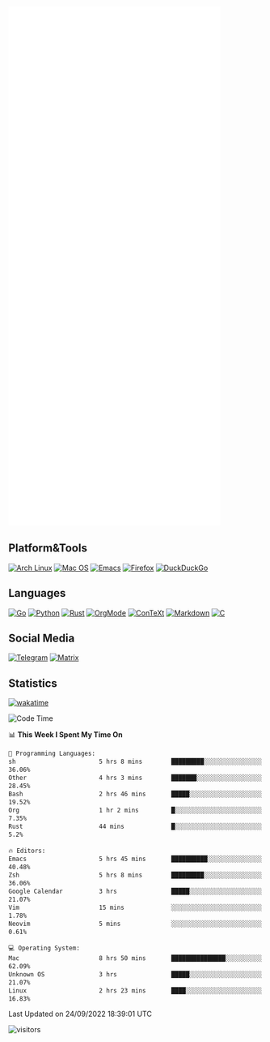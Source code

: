 ![Metrics](https://github.com/SteamedFish/SteamedFish/blob/master/github-metrics.svg)

## Platform&Tools

[![Arch Linux](https://img.shields.io/badge/ArchLinux-1793D1?logo=arch-linux&logoColor=fff&style=flat-square)](https://archlinux.org/)
[![Mac OS](https://img.shields.io/badge/MacOS-000000?style=flat-square&logo=macos&logoColor=F0F0F0)](https://www.apple.com/macos/)
[![Emacs](https://img.shields.io/badge/Emacs-%237F5AB6.svg?&style=flat-square&logo=gnu-emacs&logoColor=white)](https://www.gnu.org/software/emacs/)
[![Firefox](https://img.shields.io/badge/Firefox-FF7139?style=flat-square&logo=Firefox-Browser&logoColor=white)](https://firefox.com/)
[![DuckDuckGo](https://img.shields.io/badge/DuckDuckGo-DE5833?style=flat-square&logo=DuckDuckGo&logoColor=white)](https://duckduckgo.com/)

## Languages

[![Go](https://img.shields.io/badge/Golang-%2300ADD8.svg?style=flat-square&logo=go&logoColor=white)](https://golang.org/)
[![Python](https://img.shields.io/badge/Python-3670A0?style=flat-square&logo=python&logoColor=ffdd54)](https://www.python.org/)
[![Rust](https://img.shields.io/badge/Rust-%23000000.svg?style=flat-square&logo=rust&logoColor=white)](https://www.rust-lang.org/)
[![OrgMode](https://img.shields.io/badge/OrgMode-%23000000.svg?style=flat-square&logo=org&logoColor=white)](https://orgmode.org/)
[![ConTeXt](https://img.shields.io/badge/ConTeXt-%23008080.svg?style=flat-square&logo=latex&logoColor=white)](https://contextgarden.net/)
[![Markdown](https://img.shields.io/badge/MarkDown-%23000000.svg?style=flat-square&logo=markdown&logoColor=white)](https://daringfireball.net/projects/markdown/)
[![C](https://img.shields.io/badge/C-%2300599C.svg?style=flat-square&logo=c&logoColor=white)](https://www.iso.org/standard/74528.html)

## Social Media
[![Telegram](https://img.shields.io/badge/SteamedFish-2CA5E0?style=social&logo=telegram&logoColor=white)](https://t.me/SteamedFish)
[![Matrix](https://img.shields.io/badge/SteamedFish-2CA5E0?style=social&logo=matrix&logoColor=black)](https://matrix.to/#/@i:steamedfish.org)

## Statistics
[![wakatime](https://wakatime.com/badge/user/168280d6-fcf2-4b4f-ad3a-dc4612f35b38.svg)](https://wakatime.com/@168280d6-fcf2-4b4f-ad3a-dc4612f35b38)

<!--START_SECTION:waka-->
![Code Time](http://img.shields.io/badge/Code%20Time-2%2C023%20hrs%2010%20mins-blue)

📊 **This Week I Spent My Time On** 

```text
💬 Programming Languages: 
sh                       5 hrs 8 mins        █████████░░░░░░░░░░░░░░░░   36.06% 
Other                    4 hrs 3 mins        ███████░░░░░░░░░░░░░░░░░░   28.45% 
Bash                     2 hrs 46 mins       █████░░░░░░░░░░░░░░░░░░░░   19.52% 
Org                      1 hr 2 mins         █░░░░░░░░░░░░░░░░░░░░░░░░   7.35% 
Rust                     44 mins             █░░░░░░░░░░░░░░░░░░░░░░░░   5.2%

🔥 Editors: 
Emacs                    5 hrs 45 mins       ██████████░░░░░░░░░░░░░░░   40.48% 
Zsh                      5 hrs 8 mins        █████████░░░░░░░░░░░░░░░░   36.06% 
Google Calendar          3 hrs               █████░░░░░░░░░░░░░░░░░░░░   21.07% 
Vim                      15 mins             ░░░░░░░░░░░░░░░░░░░░░░░░░   1.78% 
Neovim                   5 mins              ░░░░░░░░░░░░░░░░░░░░░░░░░   0.61%

💻 Operating System: 
Mac                      8 hrs 50 mins       ███████████████░░░░░░░░░░   62.09% 
Unknown OS               3 hrs               █████░░░░░░░░░░░░░░░░░░░░   21.07% 
Linux                    2 hrs 23 mins       ████░░░░░░░░░░░░░░░░░░░░░   16.83%

```


 Last Updated on 24/09/2022 18:39:01 UTC
<!--END_SECTION:waka-->

![visitors](https://visitor-badge.laobi.icu/badge?page_id=SteamedFish.SteamedFish)
